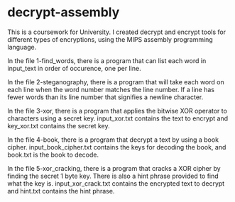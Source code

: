 # decrypt-assembly
This is a coursework for University.
I created decrypt and encrypt tools for different types of encryptions, using the MIPS assembly programming language.

In the file 1-find_words, there is a program that can list each word in input_text in order of occurence, one per line.

In the file 2-steganography, there is a program that will take each word on each line when the word number matches the line number. If a line has fewer words than its line number that signifies a newline character.

In the file 3-xor, there is a program that applies the bitwise XOR operator to characters using a secret key. input_xor.txt contains the text to encrypt and key_xor.txt
contains the secret key.

In the file 4-book, there is a program that decrypt a text by using a book cipher. input_book_cipher.txt contains the keys for decoding the book, and book.txt is the book to decode.

In the file 5-xor_cracking, there is a program that cracks a XOR cipher by finding the secret 1 byte key. There is also a hint phrase provided to find what the key is. input_xor_crack.txt contains the encrypted text to decrypt and hint.txt contains the hint phrase.
